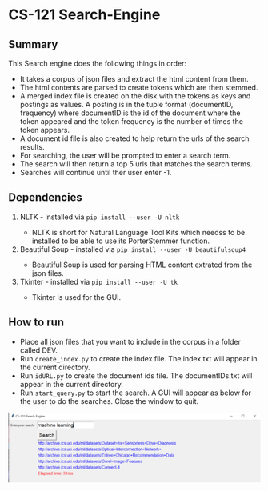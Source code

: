 # CS-121 Search-Engine

## Summary
This Search engine does the following things in order:
<ul>
    <li>It takes a corpus of json files and extract the html content from them.
    <li>The html contents are parsed to create tokens which are then stemmed.
    <li>A merged index file is created on the disk with the tokens as keys and postings as values. A posting is in the tuple format (documentID, frequency) where documentID is the id of the document where the token appeared and the token frequency is the number of times the token appears.
    <li>A document id file is also created to help return the urls of the search results.
    <li>For searching, the user will be prompted to enter a search term.
    <li>The search will then return a top 5 urls that matches the search terms.
    <li>Searches will continue until ther user enter -1.
</ul>

## Dependencies
<ol>
    <li>NLTK - installed via <code>pip install --user -U nltk</code></li>
        <ul>
            <li>NLTK is short for Natural Language Tool Kits which needss to be installed to be able to use its PorterStemmer function.</li>
        </ul>
    <li>Beautiful Soup - installed via <code>pip install --user -U beautifulsoup4</code></li>
        <ul>
            <li>Beautiful Soup is used for parsing HTML content extrated from the json files.</li>
        </ul>
    <li>Tkinter - installed via <code>pip install --user -U tk</code></li>
        <ul>
            <li>Tkinter is used for the GUI.</li>
        </ul>
</ol>

## How to run
<ul>
    <li>Place all json files that you want to include in the corpus in a folder called DEV.
    <li>Run <code>create_index.py</code> to create the index file. The index.txt will appear in the current directory.
    <li>Run <code>idURL.py</code> to create the document ids file. The documentIDs.txt will appear in the current directory.
    <li>Run <code>start_query.py</code> to start the search. A GUI will appear as below for the user to do the searches. Close the window to quit.
</ul>

<img src="GUI.png" alt="Demonstration of GUI"/>
